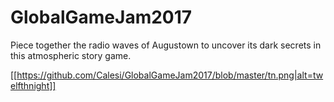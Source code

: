 # GlobalGameJam2017

Piece together the radio waves of Augustown to uncover its dark secrets in this atmospheric story game.

[[https://github.com/Calesi/GlobalGameJam2017/blob/master/tn.png|alt=twelfthnight]]
